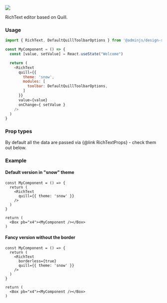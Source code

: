 <img src="components/rich-text.png" />

RichText editor based on Quill.

### Usage

```javascript
import { RichText, DefaultQuillToolbarOptions } from '@adminjs/design-system'

const MyComponent = () => {
  const [value, setValue] = React.useState("Welcome")

  return (
    <RichText
      quill={{
        theme: 'snow',
        modules: [
          toolbar: DefaultQuillToolbarOptions,
        ]
      }}
      value={value}
      onChange={ setValue }
    />
  )
}
```

### Prop types

By default all the data are passed via {@link RichTextProps} - check them out below.


### Example

#### Default version in "snow" theme

```reactComponent
const MyComponent = () => {
  return (
    <RichText
      quill={{ theme: 'snow' }}
    />
  )
}

return (
  <Box pb="x4"><MyComponent /></Box>
)
```


#### Fancy version without the border

```reactComponent
const MyComponent = () => {
  return (
    <RichText
      borderless={true}
      quill={{ theme: 'snow' }}
    />
  )
}

return (
  <Box pb="x4"><MyComponent /></Box>
)
```